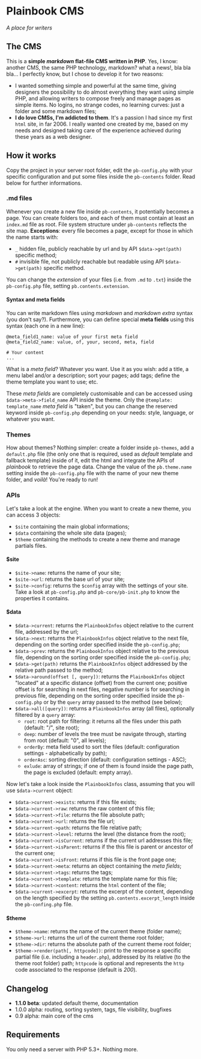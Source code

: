 Plainbook CMS
=============

*A place for writers*

## The CMS
This is a **simple *markdown* flat-file CMS written in PHP**. 
Yes, I know: another CMS, the same PHP technology, markdown? what a news!, bla bla bla...
I perfectly know, but I chose to develop it for two reasons: 

* I wanted something simple and powerful at the same time, giving designers the possibility to do almost everything they want using simple PHP, and allowing writers to compose freely and manage pages as simple items. No logins, no strange codes, no learning curves: just a folder and some markdown files;
* **I do love CMSs, I'm addicted to them**. It's a passion I had since my first `html` site, in far 2006. I really wanted one created by me, based on my needs and designed taking care of the experience achieved during these years as a web designer.


## How it works
Copy the project in your server root folder, edit the `pb-config.php` with your specific configuration and put some files inside the `pb-contents` folder. Read below for further informations.


### .md files
Whenever you create a new file inside `pb-contents`, it potentially becomes a page. You can create folders too, and each of them must contain at least an `index.md` file as root. File system structure under `pb-contents` reflects the site map.
**Exceptions**: every file becomes a page, except for those in which the name starts with:

* `_` hidden file, publicly reachable by url and by API `$data->get(path)` specific method;
* `#` invisible file, not publicly reachable but readable using API `$data->get(path)` specific method. 
 
You can change the *extension* of your files (i.e. from `.md` to `.txt`) inside the `pb-config.php` file, setting `pb.contents.extension`.

 
#### Syntax and meta fields
You can write markdown files using *markdown* and *markdown extra* syntax (you don't say?). Furthermore, you can define special **meta fields** using this syntax (each one in a new line):
	
	@meta_field1_name: value of your first meta field
	@meta_field2_name: value, of, your, second, meta, field
	
	# Your content
	...

What is a *meta field*? Whatever you want. Use it as you wish: add a title, a menu label and/or a description; sort your pages; add tags; define the theme template you want to use; etc.

These *meta fields* are completely customisable and can be accessed using `$data->meta->field_name` API inside the theme. Only the `@template: template_name` *meta field* is "taken", but you can change the reserved keyword inside `pb-config.php` depending on your needs: style, language, or whatever you want.


### Themes
How about themes? Nothing simpler: create a folder inside `pb-themes`, add a `default.php` file (the only one that is required, used as *default* template and fallback template) inside of it, edit the html and integrate the APIs of *plainbook* to retrieve the page data. Change the value of the `pb.theme.name` setting inside the `pb-config.php` file with the name of your new theme folder, and *voilà*! You're ready to run!

### APIs
Let's take a look at the engine.
When you want to create a new theme, you can access 3 objects:
* `$site` containing the main global informations;
* `$data` containing the whole site data (pages);
* `$theme` containing the methods to create a new theme and manage partials files.
 

#### $site
* `$site->name`: returns the name of your site;
* `$site->url`: returns the base url of your site;
* `$site->config`: returns the `$config` array with the settings of your site. Take a look at `pb-config.php` and `pb-core/pb-init.php` to know the properties it contains.


#### $data
* `$data->current`: returns the `PlainbookInfos` object relative to the current file, addressed by the url;
* `$data->next`: returns the `PlainbookInfos` object relative to the next file, depending on the sorting order specified inside the `pb-config.php`;
* `$data->prev`: returns the `PlainbookInfos` object relative to the previous file, depending on the sorting order specified inside the `pb-config.php`;
* `$data->get(path)` returns the `PlainbookInfos` object addressed by the relative path passed to the method; 
* `$data->around(offset [, query])`: returns the `PlainbookInfos` object "located" at a specific distance (offset) from the current one; positive offset is for searching in next files, negative number is for searching in previous file, depending on the sorting order specified inside the `pb-config.php` or by the `query` array passed to the method (see below);
* `$data->all([query])`: returns a `PlainbookInfos` array (all files), optionally filtered by a `query` array:
	* `root`: root path for filtering: it returns all the files under this path (default: "/", site root);
	* `deep`: number of levels the tree must be navigate through, starting from root (default: "0", all levels);
	* `orderBy`: meta field used to sort the files (default: configuration settings - alphabetically by path);
	* `orderAsc`: sorting direction (default: configuration settings - ASC);
	* `exlude`: array of strings; if one of them is found inside the page path, the page is excluded (default: empty array).
 
Now let's take a look inside the `PlainbookInfos` class, assuming that you will use `$data->current` object:

* `$data->current->exists`: returns if this file exists;
* `$data->current->raw`: returns the raw content of this file;
* `$data->current->file`: returns the file absolute path;
* `$data->current->url`: returns the file url;
* `$data->current->path`: returns the file relative path;
* `$data->current->level`: returns the level (the distance from the root);
* `$data->current->isCurrent`: returns if the current url addresses this file;
* `$data->current->isParent`: returns if the this file is parent or ancestor of the current one;
* `$data->current->isFront`: returns if this file is the front page one;
* `$data->current->meta`: returns an object containing the *meta fields*;
* `$data->current->tags`: returns the tags;
* `$data->current->template`: returns the template name for this file;
* `$data->current->content`: returns the `html` content of the file;
* `$data->current->excerpt`: returns the excerpt of the content, depending on the length specified by the setting `pb.contents.excerpt_length` inside the `pb-confing.php` file.


#### $theme
* `$theme->name`: returns the name of the current theme (folder name);
* `$theme->url`: returns the url of the current theme root folder;
* `$theme->dir`: returns the absolute path of the current theme root folder;
* `$theme->render(path[, httpcode])`: print to the response a specific partial file (i.e. including a `header.php`), addressed by its relative (to the theme root folder) path; `httpcode` is optional and represents the `http` code associated to the response (default is *200*). 


## Changelog
* **1.1.0 beta**: updated default theme, documentation
* 1.0.0 alpha: routing, sorting system, tags, file visibility, bugfixes
* 0.9 alpha: main core of the cms
 

## Requirements
You only need a server with PHP 5.3+. Nothing more.